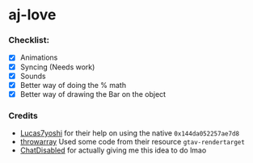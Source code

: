 # aj-love


### Checklist:

- [x] Animations
- [x] Syncing (Needs work)
- [x] Sounds
- [x] Better way of doing the % math
- [x] Better way of drawing the Bar on the object

### Credits

- [Lucas7yoshi](https://gist.github.com/Lucas7yoshi/c5b9af46631051492b6706936d3e91a3) for their help on using the native `0x144da052257ae7d8`
- [throwarray](https://github.com/throwarray/gtav-rendertarget) Used some code from their resource `gtav-rendertarget`
- [ChatDisabled](https://github.com/ChatDisabled) for actually giving me this idea to do lmao
